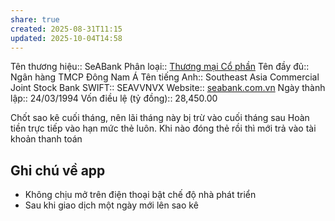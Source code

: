 ```yaml
---
share: true
created: 2025-08-31T11:15
updated: 2025-10-04T14:58
---
```

Tên thương hiệu:: SeABank
Phân loại:: [Thương mại Cổ phần](Th%C6%B0%C6%A1ng%20m%E1%BA%A1i%20C%E1%BB%95%20ph%E1%BA%A7n.md)
Tên đầy đủ:: Ngân hàng TMCP Đông Nam Á
Tên tiếng Anh:: Southeast Asia Commercial Joint Stock Bank
SWIFT:: SEAVVNVX
Website:: [seabank.com.vn](seabank.com.vn)
Ngày thành lập:: 24/03/1994
Vốn điều lệ (tỷ đồng):: 28,450.00

Chốt sao kê cuối tháng, nên lãi tháng này bị trừ vào cuối tháng sau
Hoàn tiền trực tiếp vào hạn mức thẻ luôn. Khi nào đóng thẻ rồi thì mới trả vào tài khoản thanh toán

## Ghi chú về app
- Không chịu mở trên điện thoại bật chế độ nhà phát triển
- Sau khi giao dịch một ngày mới lên sao kê